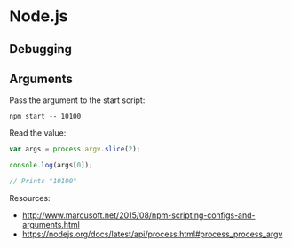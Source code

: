 # Node.js

## Debugging

## Arguments

Pass the argument to the start script:

```
npm start -- 10100
```

Read the value:

```js
var args = process.argv.slice(2);

console.log(args[0]);

// Prints "10100"
```

Resources:
* http://www.marcusoft.net/2015/08/npm-scripting-configs-and-arguments.html
* https://nodejs.org/docs/latest/api/process.html#process_process_argv
